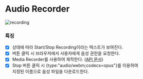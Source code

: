 Audio Recorder
===
![recording](https://user-images.githubusercontent.com/43127789/102496114-53dcb500-40ba-11eb-9568-a0fd3a84adf3.png)

### 특징 

* [x] 상태에 따라 Start/Stop Recording이라는 텍스트가 보여진다.
* [x] 버튼 클릭 시 브라우저에서 사용자에게 음성 권한을 요청한다.
* [x] Media Recorder를 사용하여 제작한다. ([API 문서](https://developer.mozilla.org/en-US/docs/Web/API/MediaRecorder))
* [x] Stop 버튼 클릭 시 {type:"audio/webm;codecs=opus"}를 이용하여  
      지정된 이름으로 음성 파일을  다운로드한다.
